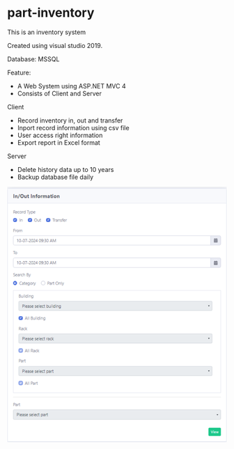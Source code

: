 # part-inventory
This is an inventory system

Created using visual studio 2019.

Database: MSSQL

Feature:

- A Web System using ASP.NET MVC 4
- Consists of Client and Server

Client 

- Record inventory in, out and transfer
- Inport record information using csv file
- User access right information
- Export report in Excel format

Server

- Delete history data up to 10 years
- Backup database file daily

<picture>
  <source media="(prefers-color-scheme: dark)" srcset="https://github.com/cute-boss/part-inventory/blob/main/In1.png">
  <source media="(prefers-color-scheme: light)" srcset="https://github.com/cute-boss/part-inventory/blob/main/In1.png">
  <img alt="Shows an illustrated sun in light mode and a moon with stars in dark mode." src="https://github.com/cute-boss/part-inventory/blob/main/In1.png">
</picture>
